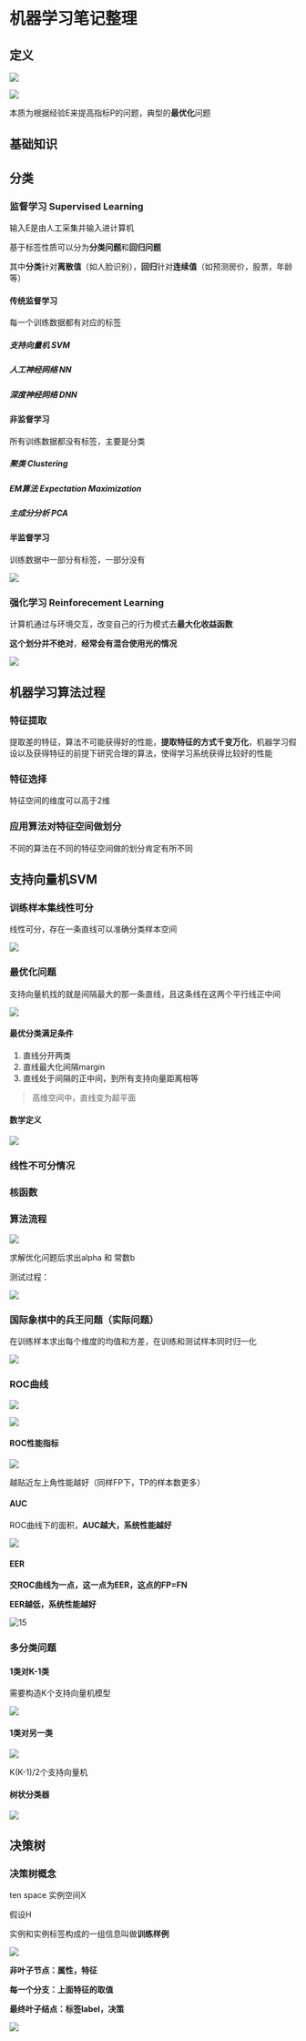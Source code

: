 

# 机器学习笔记整理

## 定义

![](pic\1.JPG)

![](pic\2.JPG)

本质为根据经验E来提高指标P的问题，典型的**最优化**问题

## 基础知识

## 分类

### **监督学习** Supervised Learning

输入E是由人工采集并输入进计算机

基于标签性质可以分为**分类问题**和**回归问题**

其中**分类**针对**离散值**（如人脸识别），**回归**针对**连续值**（如预测房价，股票，年龄等）

#### 传统监督学习

每一个训练数据都有对应的标签

##### 支持向量机 SVM

##### 人工神经网络 NN

##### 深度神经网络 DNN

#### 非监督学习

所有训练数据都没有标签，主要是分类

##### 聚类 Clustering

##### EM算法 Expectation Maximization

##### 主成分分析 PCA



#### 半监督学习

训练数据中一部分有标签，一部分没有

![](pic\4.JPG)

### 强化学习 Reinforecement Learning

计算机通过与环境交互，改变自己的行为模式去**最大化收益函数**

**这个划分并不绝对**，**经常会有混合使用光的情况**

![](pic\3.JPG)

## 机器学习算法过程

### 特征提取

提取差的特征，算法不可能获得好的性能，**提取特征的方式千变万化**，机器学习假设以及获得特征的前提下研究合理的算法，使得学习系统获得比较好的性能

### 特征选择

特征空间的维度可以高于2维

### 应用算法对特征空间做划分

不同的算法在不同的特征空间做的划分肯定有所不同



## 支持向量机SVM

### 训练样本集线性可分

线性可分，存在一条直线可以准确分类样本空间

![](pic\5.JPG)



### 最优化问题

支持向量机找的就是间隔最大的那一条直线，且这条线在这两个平行线正中间

![](pic\6.JPG)

#### 最优分类满足条件

1. 直线分开两类
2. 直线最大化间隔margin
3. 直线处于间隔的正中间，到所有支持向量距离相等

> 高维空间中，直线变为超平面

#### 数学定义

![](pic\7.JPG)



### 线性不可分情况

### 核函数

### 算法流程

![](pic\8.JPG)

求解优化问题后求出alpha 和 常数b

测试过程：

![](pic\9.JPG)

### 国际象棋中的兵王问题（实际问题）

在训练样本求出每个维度的均值和方差，在训练和测试样本同时归一化

![](pic\10.JPG)

### ROC曲线

![](pic\11.JPG)

![](pic\12.JPG)

#### ROC性能指标

![](pic\13.JPG)

越贴近左上角性能越好（同样FP下，TP的样本数更多）

#### AUC

ROC曲线下的面积，**AUC越大，系统性能越好**

![](pic\14.JPG)

#### EER

**交ROC曲线为一点，这一点为EER，这点的FP=FN**

**EER越低，系统性能越好**

![15](pic\15.JPG)

### 多分类问题

#### 1类对K-1类

需要构造K个支持向量机模型

![](pic\16.JPG)

#### 1类对另一类

![](pic\17.JPG)

K(K-1)/2个支持向量机

#### 树状分类器

![](pic\18.JPG)



## 决策树

### 决策树概念

ten space 实例空间X

假设H

实例和实例标签构成的一组信息叫做**训练样例**

![](pic\19.JPG)

**非叶子节点：属性，特征**

**每一个分支：上面特征的取值**

**最终叶子结点：标签label，决策**

![](pic\20.JPG)

